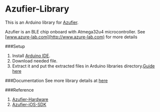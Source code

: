 # Azufier-Library

This is an Arduino library for [Azufier](http://www.azure-lab.com).

Azufier is an BLE chip onboard with Atmega32u4 microcontroller. See [www.azure-lab.com](http://www.azure-lab.com) for more details

###Setup
1. Install [Arduino IDE](https://www.arduino.cc/en/Main/Software).
2. Download needed file.
3. Extract it and put the extracted files in Arduino libraries directory.[Guide here](https://www.arduino.cc/en/Guide/Libraries#toc5)

###Documentation
See more library details at [here](www.azure-lab/documentation.html)

###Reference
1. [Azufier-Hardware](https://github.com/azurelab/Azufier-Hardware)
2. [Azufier-iOS-SDK](https://github.com/azurelab/Azufier_iOS)
